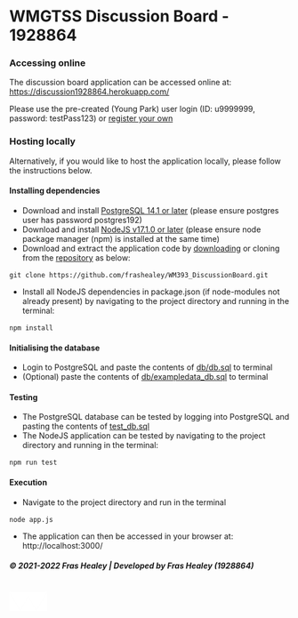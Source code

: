# WMGTSS Discussion Board - 1928864

### Accessing online

The discussion board application can be accessed online at: https://discussion1928864.herokuapp.com/

Please use the pre-created (Young Park) user login (ID: u9999999, password: testPass123) or [register your own](https://discussion1928864.herokuapp.com/register)

### Hosting locally

Alternatively, if you would like to host the application locally, please follow the instructions below.

#### Installing dependencies
- Download and install [PostgreSQL 14.1 or later](https://www.postgresql.org/download/) (please ensure postgres user has password postgres192)
- Download and install [NodeJS v17.1.0 or later](https://nodejs.org/en/download/) (please ensure node package manager (npm) is installed at the same time)
- Download and extract the application code by [downloading](https://github.com/frashealey/WM393_DiscussionBoard/archive/refs/heads/master.zip) or cloning from the [repository](https://github.com/frashealey/WM393_DiscussionBoard) as below:
```console
git clone https://github.com/frashealey/WM393_DiscussionBoard.git
```
- Install all NodeJS dependencies in package.json (if node-modules not already present) by navigating to the project directory and running in the terminal:
```console
npm install
```

#### Initialising the database
- Login to PostgreSQL and paste the contents of [db/db.sql](https://github.com/frashealey/WM393_DiscussionBoard/blob/master/db/db.sql) to terminal
- (Optional) paste the contents of [db/exampledata_db.sql](https://github.com/frashealey/WM393_DiscussionBoard/blob/master/db/exampledata_db.sql) to terminal

#### Testing
- The PostgreSQL database can be tested by logging into PostgreSQL and pasting the contents of [test_db.sql](https://github.com/frashealey/WM393_DiscussionBoard/blob/master/test_db.sql)
- The NodeJS application can be tested by navigating to the project directory and running in the terminal:
```console
npm run test
```

#### Execution
- Navigate to the project directory and run in the terminal
```console
node app.js
```
- The application can then be accessed in your browser at: http://localhost:3000/


##### © 2021-2022 Fras Healey | Developed by Fras Healey (1928864)
# <img src="public/resources/warwicklogo.png" width="68" height="34">
